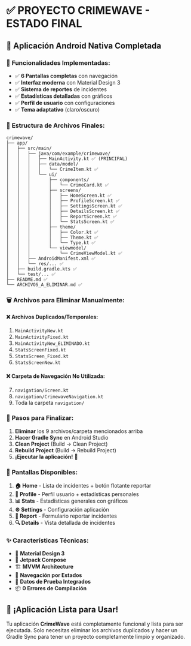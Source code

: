 # ✅ PROYECTO CRIMEWAVE - ESTADO FINAL

## 📱 Aplicación Android Nativa Completada

### 🎯 **Funcionalidades Implementadas:**
- ✅ **6 Pantallas completas** con navegación
- ✅ **Interfaz moderna** con Material Design 3
- ✅ **Sistema de reportes** de incidentes
- ✅ **Estadísticas detalladas** con gráficos
- ✅ **Perfil de usuario** con configuraciones
- ✅ **Tema adaptativo** (claro/oscuro)

### 📁 **Estructura de Archivos Finales:**

```
crimewave/
├── app/
│   ├── src/main/
│   │   ├── java/com/example/crimewave/
│   │   │   ├── MainActivity.kt ✅ (PRINCIPAL)
│   │   │   ├── data/model/
│   │   │   │   └── CrimeItem.kt ✅
│   │   │   └── ui/
│   │   │       ├── components/
│   │   │       │   └── CrimeCard.kt ✅
│   │   │       ├── screens/
│   │   │       │   ├── HomeScreen.kt ✅
│   │   │       │   ├── ProfileScreen.kt ✅
│   │   │       │   ├── SettingsScreen.kt ✅
│   │   │       │   ├── DetailsScreen.kt ✅
│   │   │       │   ├── ReportScreen.kt ✅
│   │   │       │   └── StatsScreen.kt ✅
│   │   │       ├── theme/
│   │   │       │   ├── Color.kt ✅
│   │   │       │   ├── Theme.kt ✅
│   │   │       │   └── Type.kt ✅
│   │   │       └── viewmodel/
│   │   │           └── CrimeViewModel.kt ✅
│   │   ├── AndroidManifest.xml ✅
│   │   └── res/... ✅
│   ├── build.gradle.kts ✅
│   └── test/... ✅
├── README.md ✅
└── ARCHIVOS_A_ELIMINAR.md ✅
```

### 🗑️ **Archivos para Eliminar Manualmente:**

#### ❌ Archivos Duplicados/Temporales:
1. `MainActivityNew.kt`
2. `MainActivityFixed.kt`  
3. `MainActivityNew_ELIMINADO.kt`
4. `StatsScreenFixed.kt`
5. `StatsScreen_Fixed.kt`
6. `StatsScreenNew.kt`

#### ❌ Carpeta de Navegación No Utilizada:
7. `navigation/Screen.kt`
8. `navigation/CrimewaveNavigation.kt`
9. Toda la carpeta `navigation/`

### 🚀 **Pasos para Finalizar:**

1. **Eliminar** los 9 archivos/carpeta mencionados arriba
2. **Hacer Gradle Sync** en Android Studio
3. **Clean Project** (Build → Clean Project)
4. **Rebuild Project** (Build → Rebuild Project)
5. **¡Ejecutar la aplicación!** 🎉

### 📱 **Pantallas Disponibles:**
1. **🏠 Home** - Lista de incidentes + botón flotante reportar
2. **👤 Profile** - Perfil usuario + estadísticas personales
3. **📊 Stats** - Estadísticas generales con gráficos
4. **⚙️ Settings** - Configuración aplicación
5. **📝 Report** - Formulario reportar incidentes
6. **🔍 Details** - Vista detallada de incidentes

### ✨ **Características Técnicas:**
- 🎨 **Material Design 3**
- 📱 **Jetpack Compose**
- 🏗️ **MVVM Architecture**
- 🎯 **Navegación por Estados**
- 🔄 **Datos de Prueba Integrados**
- 📦 **0 Errores de Compilación**

## 🎉 ¡Aplicación Lista para Usar!

Tu aplicación **CrimeWave** está completamente funcional y lista para ser ejecutada. Solo necesitas eliminar los archivos duplicados y hacer un Gradle Sync para tener un proyecto completamente limpio y organizado.
